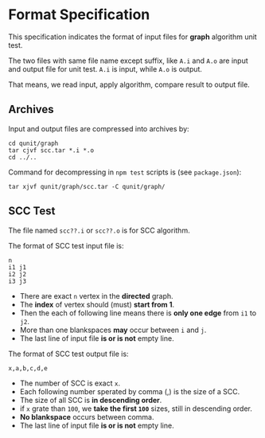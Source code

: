# Format Specification

This specification indicates the format of input files for __graph__ algorithm unit test.

The two files with same file name except suffix, like `A.i` and `A.o` are input and output file for unit test. `A.i` is input, while `A.o` is output.

That means, we read input, apply algorithm, compare result to output file.

## Archives
Input and output files are compressed into archives by:
	
	cd qunit/graph
	tar cjvf scc.tar *.i *.o
	cd ../..

Command for decompressing in `npm test` scripts is (see `package.json`):
	
	tar xjvf qunit/graph/scc.tar -C qunit/graph/

## SCC Test
The file named `scc??.i` or `scc??.o` is for SCC algorithm.

The format of SCC test input file is:

	n
	i1 j1
	i2 j2
	i3 j3

* There are exact `n` vertex in the __directed__ graph.
* The __index__ of vertex should (must) __start from 1__.
* Then the each of following line means there is __only one edge__ from `i1` to `j2`.
* More than one blankspaces __may__ occur between `i` and `j`.
* The last line of input file __is or is not__ empty line.

The format of SCC test output file is:

	x,a,b,c,d,e

* The number of SCC is exact `x`.
* Each following number sperated by comma (,) is the size of a SCC.
* The size of all SCC is __in descending order__.
* if `x` grate than `100`, we __take the first `100`__ sizes, still in descending order.
* __No blankspace__ occurs between comma.
* The last line of input file __is or is not__ empty line.